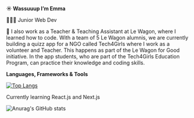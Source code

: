 **☀️ Wassuuup I’m Emma**

👩🏼‍💻 Junior Web Dev

🍃 I also work as a Teacher & Teaching Assistant at Le Wagon, where I learned how to code. With a team of 5 Le Wagon alumnis, we are currently building a quizz app for a NGO called Tech4Girls where I work as a volunteer and Teacher. This happens as part of the Le Wagon for Good initiative. In the app students, who are part of the Tech4Girls Education Program, can practice their knowledge and coding skills.

**Languages, Frameworks & Tools**

[![Top Langs](https://github-readme-stats.vercel.app/api/top-langs/?username=anuraghazra&layout=compact)](https://github.com/emmvs/github-readme-stats)

Currently learning React.js and Next.js

![Anurag's GitHub stats](https://github-readme-stats.vercel.app/api?username=emmvs&show_icons=true&theme=radical)
